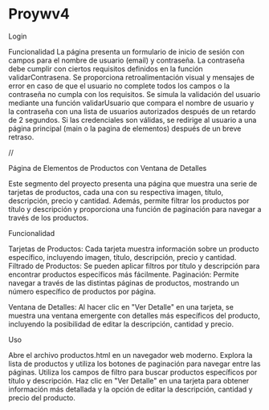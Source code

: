 # Proywv4

Login

Funcionalidad
La página presenta un formulario de inicio de sesión con campos para el nombre de usuario (email) y contraseña.
La contraseña debe cumplir con ciertos requisitos definidos en la función validarContrasena.
Se proporciona retroalimentación visual y mensajes de error en caso de que el usuario no complete todos los campos o la contraseña no cumpla con los requisitos.
Se simula la validación del usuario mediante una función validarUsuario que compara el nombre de usuario y la contraseña con una lista de usuarios autorizados después de un retardo de 2 segundos.
Si las credenciales son válidas, se redirige al usuario a una página principal (main o la pagina de elementos) después de un breve retraso.


//

Página de Elementos de Productos con Ventana de Detalles

Este segmento del proyecto presenta una página que muestra una serie de tarjetas de productos, cada una con su respectiva imagen, título, descripción, precio y cantidad. Además, permite filtrar los productos por título y descripción y proporciona una función de paginación para navegar a través de los productos.

Funcionalidad

Tarjetas de Productos: Cada tarjeta muestra información sobre un producto específico, incluyendo imagen, título, descripción, precio y cantidad.
Filtrado de Productos: Se pueden aplicar filtros por título y descripción para encontrar productos específicos más fácilmente.
Paginación: Permite navegar a través de las distintas páginas de productos, mostrando un número específico de productos por página.

Ventana de Detalles: Al hacer clic en "Ver Detalle" en una tarjeta, se muestra una ventana emergente con detalles más específicos del producto, incluyendo la posibilidad de editar la descripción, cantidad y precio.

Uso

Abre el archivo productos.html en un navegador web moderno.
Explora la lista de productos y utiliza los botones de paginación para navegar entre las páginas.
Utiliza los campos de filtro para buscar productos específicos por título y descripción.
Haz clic en "Ver Detalle" en una tarjeta para obtener información más detallada y la opción de editar la descripción, cantidad y precio del producto.
